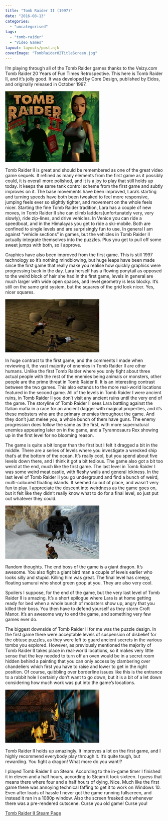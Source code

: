 ```yaml
---
title: "Tomb Raider II (1997)"
date: "2016-08-13"
categories: 
  - "uncategorised"
tags: 
  - "tomb-raider"
  - "Video Games"
layout: layouts/post.njk
coverImage: "TombRaider02TitleScreen.jpg"
---
```


I’m playing through all of the Tomb Raider games thanks to the Veizy.com Tomb Raider 20 Years of Fun Times Retrospective. This here is Tomb Raider II, and it’s jolly good. It was developed by Core Design, published by Eidos, and originally released in October 1997.

![Tomb Raider II Title Screen](images/TombRaider02TitleScreen-300x225.jpg "Tomb Raider II Title Screen")

Tomb Raider II is great and should be remembered as one of the great video game sequels. It refined as many elements from the first game as it possibly could, it is overall more polished, and it is a joy to play that still holds up today. It keeps the same tank control scheme from the first game and subtly improves on it. The base movements have been improved, Lara’s starting and turning speeds have both been tweaked to feel more responsive, jumping feels ever so slightly tighter, and movement on the whole feels nicer. Starting the fine Tomb Raider tradition, Lara has a couple of new moves, in Tomb Raider II she can climb ladders(unfortunately very, very slowly), ride zip-lines, and drive vehicles. In Venice you can ride a speedboat, and in the Himalayas you get to ride a ski-mobile. Both are confined to single levels and are surprisingly fun to use. In general I am against “vehicle sections” in games, but the vehicles in Tomb Raider II actually integrate themselves into the puzzles. Plus you get to pull off some sweet jumps with both, so I approve.

Graphics have also been improved from the first game. This is still 1997 technology so it’s nothing mindblowing, but huge leaps have been made since the first game that really make you realise how quickly graphics were progressing back in the day. Lara herself has a flowing ponytail as opposed to the weird block of hair she had in the first game, levels in general are much larger with wide open spaces, and level geometry is less blocky. It’s still on the same grid system, but the squares of the grid look nicer. Yes, nicer squares.

![](images/TombRaider02Archeology-300x169.jpg "Lara putting her degree in archaeology to good use")

In huge contrast to the first game, and the comments I made when reviewing it, the vast majority of enemies in Tomb Raider II are other humans. Unlike the first Tomb Raider where you only fight about three actual people with the rest of the enemies being animals or monsters, other people are the prime threat in Tomb Raider II. It is an interesting contrast between the two games. This also extends to the more real-world locations featured in the second game. All of the levels in Tomb Raider I were ancient ruins, in Tomb Raider II you don’t visit any ancient ruins until the very end of the game. The storyline of Tomb Raider II sees Lara battling against the Italian mafia in a race for an ancient dagger with magical properties, and it’s these mobsters who are the primary enemies throughout the game. And they don’t just melee you, a whole bunch of them have guns. The enemy progression does follow the same as the first, with more supernatural enemies appearing later on in the game, and a Tyrannosaurs Rex showing up in the first level for no blooming reason.

The game is quite a bit longer than the first but I felt it dragged a bit in the middle. There are a series of levels where you investigate a wrecked ship that’s at the bottom of the ocean. It’s really cool, but you spend about five levels down there, and I think it got a bit tedious. The game also got a bit too weird at the end, much like the first game. The last level in Tomb Raider I was some weird meat castle, with fleshy walls and general ickiness. In the last level of Tomb Raider II you go underground and find a bunch of weird, multi-coloured floating islands. It seemed so out of place, and wasn’t very fun to play. I appreciate the descent into weirdness as the game goes on, but it felt like they didn’t really know what to do for a final level, so just put out whatever they could.

![Lara Croft fighting a giant bird man](images/TombRaider02BirdMan-300x169.jpg "This giant bird man is supposed to be scary, but I find him hilarious")

Random thoughts. The end boss of the game is a giant dragon. It’s awesome. You also fight a giant bird man a couple of levels earlier who looks silly and stupid. Killing him was great. The final level has creepy, floating samurai who shoot green goop at you. They are also very cool.

Spoilers I suppose, for the end of the game, but the very last level of Tomb Raider II is amazing. It’s a short epilogue where Lara is at home getting ready for bed when a whole bunch of mobsters show up, angry that you killed their boss. You then have to defend yourself as they storm Croft Manor. It’s an awesome way to end the game, and something very few games ever do.

The biggest downside of Tomb Raider II for me was the puzzle design. In the first game there were acceptable levels of suspension of disbelief for the obtuse puzzles, as they were left to guard ancient secrets in the various tombs you explored. However, as previously mentioned the majority of Tomb Raider II takes place in real-world locations, so it makes very little sense that the key needed to turn off an oven would be in a secret room hidden behind a painting that you can only access by clambering over chandeliers which first you have to raise and lower to get in the right position. Of course, quibbling over borderline issues like this is the entrance to a rabbit hole I certainly don’t want to go down, but it is a bit of a let down considering how much work was put into the game’s locations.

![](images/TombRaider02Hot-300x169.jpg "Please insert your own joke about how hot Lara Croft is")

Tomb Raider II holds up amazingly. It improves a lot on the first game, and I highly recommend everybody play through it. It’s quite tough, but rewarding. You fight a dragon! What more do you want!?

I played Tomb Raider II on Steam. According to the in-game timer I finished it in eleven and a half hours, according to Steam it took sixteen. I guess that means there where four and a half hours of dying. Nice. Much like the first game there was annoying technical faffing to get it to work on Windows 10. Even after loads of hassle I never got the game running fullscreen, and instead it ran in a 1080p window. Also the screen freaked out whenever there was a pre-rendered cutscene. Curse you old game! Curse you!

[Tomb Raider II Steam Page](http://store.steampowered.com/app/225300/Tomb_Raider_II/)
